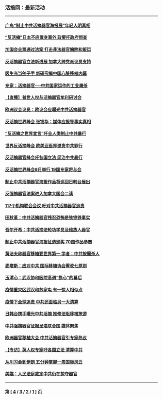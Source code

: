 ### 活摘网：最新活动
---
#### [广岛“制止中共活摘器官海报展”年轻人明真相](../../pages/nf5883/n14053657.md?10090430) 
#### [“反活摘”日本不应置身事外 政要吁政府彻查](../../pages/nf5883/n13971188.md?10090430) 
#### [加国会全票通过法案 打击非法器官摘除和贩运](../../pages/nf5883/n13884924.md?10090430) 
#### [反活摘器官立法新进展 加拿大跨党派议员支持](../../pages/nf5883/n13876061.md?10090430) 
#### [医生充当刽子手 新研究揭中国心脏移植内幕](../../pages/nf5883/n13772291.md?10090430) 
#### [专家：活摘器官──中共国家运作的工业屠杀](../../pages/nf5883/n13761178.md?10090430) 
#### [【直播】普世人权与活摘器官牟利研讨会](../../pages/nf5883/n13425146.md?10090430) 
#### [欧洲议会议员：欧议会应曝光中共活摘器官](../../pages/nf5883/n13336571.md?10090430) 
#### [反活摘世界峰会 张锦华：媒体应报导事实真相](../../pages/nf5883/n13278502.md?10090430) 
#### [“反活摘之世界宣言”吁全人类制止中共暴行](../../pages/nf5883/n13259730.md?10090430) 
#### [世界反活摘峰会 欧美亚医界谴责中共罪行](../../pages/nf5883/n13253550.md?10090430) 
#### [反活摘器官峰会吁各国立法 惩治中共暴行](../../pages/nf5883/n13245052.md?10090430) 
#### [反活摘世界峰会9月举行 19国专家将与会](../../pages/nf5883/n13201492.md?10090430) 
#### [制止中共活摘器官海报作品将巡回日韩台展出](../../pages/nf5883/n13177791.md?10090430) 
#### [反强摘器官法案进入加拿大国会二读](../../pages/nf5883/n13033450.md?10090430) 
#### [117个机构联合会议 吁对中共活摘器官追责](../../pages/nf5883/n12775087.md?10090430) 
#### [田秋堇：中共活摘器官残忍恐怖是铁铮铮事实](../../pages/nf5883/n12702148.md?10090430) 
#### [吾尔开希：中共活摘法轮功学员及维族人器官](../../pages/nf5883/n12693197.md?10090430) 
#### [制止中共活摘器官海报征选颁奖 70国作品参赛](../../pages/nf5883/n12692050.md?10090430) 
#### [黄洁夫称器官移植要世界第一 学者：中共按需杀人](../../pages/nf5883/n12572329.md?10090430) 
#### [麦塔斯：应对中共 国际移植协会需改七原则](../../pages/nf5883/n12514711.md?10090430) 
#### [玉清心：武汉协和医院高调“换心”的幕后](../../pages/nf5883/n12298730.md?10090430) 
#### [疫情重灾区武汉和苏家屯 有一惊人相似点](../../pages/nf5883/n12150824.md?10090430) 
#### [疫情下全球追责 中共还面临另一大清算](../../pages/nf5883/n12070397.md?10090430) 
#### [日韩台携手曝光中共活摘 推修法阻移植旅游](../../pages/nf5883/n11712046.md?10090430) 
#### [中共强摘器官证据呈递联合国 媒体聚焦](../../pages/nf5883/n11546426.md?10090430) 
#### [欧洲器官移植大会 中共活摘器官引专家热议](../../pages/nf5883/n11539095.md?10090430) 
#### [【专访】英人权专家吁各国立法 清算中共](../../pages/nf5883/n11367315.md?10090430) 
#### [从川习会到伊朗 五分钟掌握一周国际风云](../../pages/nf5883/n11338520.md?10090430) 
#### [美媒：人民法庭裁定中共仍在掠夺器官](../../pages/nf5883/n11334897.md?10090430) 

---
#### 第 [ [4](./4.md?10090430) / [3](./3.md?10090430) / [2](./2.md?10090430) / [1](./1.md?10090430) ] 页
